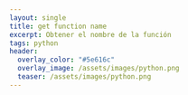 ```yaml
---
layout: single
title: get function name
excerpt: Obtener el nombre de la función 
tags: python
header:
  overlay_color: "#5e616c"
  overlay_image: /assets/images/python.png
  teaser: /assets/images/python.png
---
```


<script src="https://gist.github.com/crakernano/8d9fe664bc1e6dd787bc4d90b37b9bb7.js"></script>